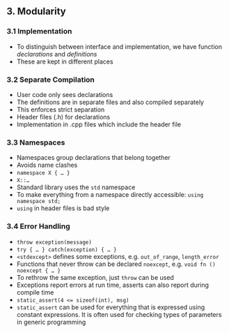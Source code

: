 ## 3. Modularity

### 3.1 Implementation

- To distinguish between interface and implementation, we have function *declarations* and *definitions*
- These are kept in different places

### 3.2 Separate Compilation

- User code only sees declarations
- The definitions are in separate files and also compiled separately
- This enforces strict separation
- Header files (.h) for declarations
- Implementation in .cpp files which include the header file

### 3.3 Namespaces

- Namespaces group declarations that belong together
- Avoids name clashes
- `namespace X { … }`
- `X::…`
- Standard library uses the `std` namespace
- To make everything from a namespace directly accessible: `using namespace std;`
- `using` in header files is bad style

### 3.4 Error Handling

- `throw exception(message)`
- `try { … } catch(exception) { … }`
- `<stdexcept>` defines some exceptions, e.g. `out_of_range`, `length_error`
- Functions that never throw can be declared `noexcept`, e.g. `void fn () noexcept { … }`
- To rethrow the same exception, just `throw` can be used
- Exceptions report errors at run time, asserts can also report during compile time
- `static_assert(4 <= sizeof(int), msg)`
- `static_assert` can be used for everything that is expressed using constant expressions. It is often used for checking types of parameters in generic programming
